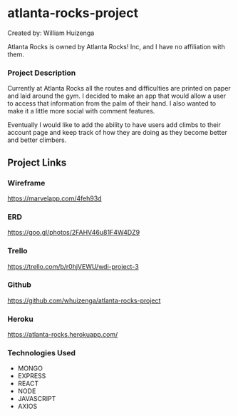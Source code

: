 # atlanta-rocks-project

Created by: William Huizenga

Atlanta Rocks is owned by Atlanta Rocks! Inc, and I have no affiliation with them.

### Project Description
Currently at Atlanta Rocks all the routes and difficulties are printed on paper and laid around the gym. I decided to make an app that would allow a user to access that information from the palm of their hand. I also wanted to make it a little more social with comment features.

Eventually I would like to add the ability to have users add climbs to their account page and keep track of how they are doing as they become better and better climbers.

## Project Links

### Wireframe

https://marvelapp.com/4feh93d

### ERD

https://goo.gl/photos/2FAHV46u81F4W4DZ9

### Trello

https://trello.com/b/r0hjVEWU/wdi-project-3

### Github

https://github.com/whuizenga/atlanta-rocks-project

### Heroku

https://atlanta-rocks.herokuapp.com/

### Technologies Used

- MONGO
- EXPRESS
- REACT
- NODE
- JAVASCRIPT
- AXIOS

